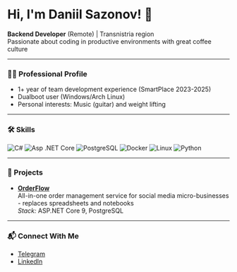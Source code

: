 # Hi, I'm Daniil Sazonov! 👋

**Backend Developer** (Remote) | Transnistria region  
Passionate about coding in productive environments with great coffee culture

---

### 🧑‍💻 Professional Profile
- 1+ year of team development experience (SmartPlace 2023-2025)  
- Dualboot user (Windows/Arch Linux)  
- Personal interests: Music (guitar) and weight lifting

---

### 🛠️ Skills

![C#](https://img.shields.io/badge/C%23-239120?style=flat&logo=c-sharp&logoColor=white)
![Asp .NET Core](https://img.shields.io/badge/-ASP.NET--Core-999?style=flat&logo=Microsoft&logoColor=white)
![PostgreSQL](https://img.shields.io/badge/PostgreSQL-4169E1?style=flat&logo=postgresql&logoColor=white)
![Docker](https://img.shields.io/badge/Docker-2496ED?style=flat&logo=docker&logoColor=white)
![Linux](https://img.shields.io/badge/Linux-FCC624?style=flat&logo=linux&logoColor=black)
![Python](https://img.shields.io/badge/Python-3776AB?style=flat&logo=python&logoColor=white)

---

### 🚀 Projects

- [**OrderFlow**](https://github.com/sazonov2703/OrderFlow)  
  All-in-one order management service for social media micro-businesses - replaces spreadsheets and notebooks  
  _Stack:_ ASP.NET Core 9, PostgreSQL

---

### 📬 Connect With Me  

- [Telegram](https://t.me/sazonov2703)
- [LinkedIn](https://www.linkedin.com/in/danilsazonov)
